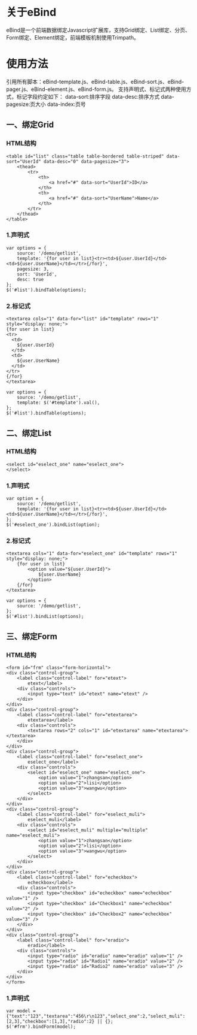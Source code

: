 关于eBind
=====
eBind是一个前端数据绑定Javascript扩展库，支持Grid绑定、List绑定、分页、Form绑定、Element绑定，前端模板机制使用Trimpath。

使用方法
=====
引用所有脚本：eBind-template.js、eBind-table.js、eBind-sort.js、eBind-pager.js、eBind-element.js、eBind-form.js。
支持声明式、标记式两种使用方式，标记字段约定如下：
data-sort:排序字段
data-desc:排序方式
data-pagesize:页大小
data-index:页号

一、绑定Grid
-----
### HTML结构
    <table id="list" class="table table-bordered table-striped" data-sort="UserId" data-desc="0" data-pagesize="3">
        <thead>
            <tr>
                <th>
                    <a href="#" data-sort="UserId">ID</a>
                </th>
                <th>
                    <a href="#" data-sort="UserName">Name</a>
                </th>
            </tr>
        </thead>
    </table>
### 1.声明式
    var options = {
        source: '/demo/getlist',
        template: '{for user in list}<tr><td>${user.UserId}</td><td>${user.UserName}</td></tr>{/for}',
        pagesize: 3,
        sort: 'UserId',
        desc: true
    };
    $('#list').bindTable(options);
### 2.标记式
    <textarea cols="1" data-for="list" id="template" rows="1" style="display: none;">
    {for user in list}
    <tr>
      <td>
        ${user.UserId}
      </td>
      <td>
        ${user.UserName}
      </td>
    </tr>
    {/for}
    </textarea>
    
    var options = {
        source: '/demo/getlist',  
        template: $('#template').val(),      
    };
    $('#list').bindTable(options);
    
二、绑定List
-----
### HTML结构
    <select id="eselect_one" name="eselect_one">
    </select>
### 1.声明式
    var option = {
        source: '/demo/getlist',
        template: '{for user in list}<tr><td>${user.UserId}</td><td>${user.UserName}</td></tr>{/for}',
    };
    $('#eselect_one').bindList(option);
### 2.标记式
    <textarea cols="1" data-for="eselect_one" id="template" rows="1" style="display: none;">
        {for user in list}
            <option value="${user.UserId}">                              
                ${user.UserName}             
            </option>
        {/for}
    </textarea>
    
    var options = {
        source: '/demo/getlist',     
    };
    $('#list').bindList(options);
    
三、绑定Form
-----
### HTML结构
    <form id="frm" class="form-horizontal">
    <div class="control-group">
        <label class="control-label" for="etext">
            etext</label>
        <div class="controls">
            <input type="text" id="etext" name="etext" />
        </div>
    </div>
    <div class="control-group">
        <label class="control-label" for="etextarea">
            etextarea</label>
        <div class="controls">
            <textarea rows="2" cols="1" id="etextarea" name="etextarea"></textarea>
        </div>
    </div>
    <div class="control-group">
        <label class="control-label" for="eselect_one">
            eselect_one</label>
        <div class="controls">
            <select id="eselect_one" name="eselect_one">
                <option value="1">zhangsan</option>
                <option value="2">lisi</option>
                <option value="3">wangwu</option>
            </select>
        </div>
    </div>
    <div class="control-group">
        <label class="control-label" for="eselect_muli">
            eselect_muli</label>
        <div class="controls">
            <select id="eselect_muli" multiple="multiple" name="eselect_muli">
                <option value="1">zhangsan</option>
                <option value="2">lisi</option>
                <option value="3">wangwu</option>
            </select>
        </div>
    </div>
    <div class="control-group">
        <label class="control-label" for="echeckbox">
            echeckbox</label>
        <div class="controls">
            <input type="checkbox" id="echeckbox" name="echeckbox" value="1" />
            <input type="checkbox" id="Checkbox1" name="echeckbox" value="2" />
            <input type="checkbox" id="Checkbox2" name="echeckbox" value="3" />
        </div>
    </div>
    <div class="control-group">
        <label class="control-label" for="eradio">
            eradio</label>
        <div class="controls">
            <input type="radio" id="eradio" name="eradio" value="1" />
            <input type="radio" id="Radio1" name="eradio" value="2" />
            <input type="radio" id="Radio2" name="eradio" value="3" />
        </div>
    </div>
    </form>
### 1.声明式
    var model = {"text":"123","textarea":"456\r\n123","select_one":2,"select_muli":[2,3],"checkbox":[1,3],"radio":2} || {};
    $('#frm').bindForm(model);
